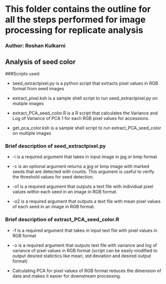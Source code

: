 # This folder contains the outline for all the steps performed for image processing for replicate analysis
### Author: Roshan Kulkarni

## Analysis of seed color

###Scripts used:
* seed_extractpixel.py is a python script that extracts pixel values in RGB format from seed images

* extract_pixel.ksh is a sample shell script to run seed_extractpixel.py on mutiple images

* extract_PCA_seed_color.R is a R script that calculates the Variance and Log of Variance of PCA 1 for each RGB pixel values for accessions. 

* get_pca_color.ksh is a sample shell script to run extract_PCA_seed_color on multiple images

### Brief description of seed_extractpixel.py
* -i is a required argument that takes in input image in jpg or bmp format

* -c is an optional argument returns a jpg or bmp image with marked seeds that are detected with counts. This argument is useful to verify the threshold values for seed detection.

* -o1 is a required argument that outputs a text file with individual pixel values within each seed in an image in RGB format.

* -o2 is a required argument that outputs a text file with mean pixel values of each seed in an image in RGB format.

### Brief description of extract_PCA_seed_color.R
* -f is a required argument that takes in input text file with pixel values in RGB format

* -o is a required argument that outputs text file with variance and log of variance of pixel values in RGB format (script can be easily modified to output desired statictics like mean, std deviation and desired output format)

* Calculating PCA for pixel values of RGB format reduces the dimension of data and makes it easier for downstream processing. 
 
     
